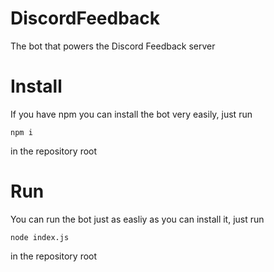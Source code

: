 # DiscordFeedback
The bot that powers the Discord Feedback server

# Install
If you have npm you can install the bot very easily, just run
```
npm i
```
in the repository root

# Run
You can run the bot just as easliy as you can install it, just run
```
node index.js
```
in the repository root
